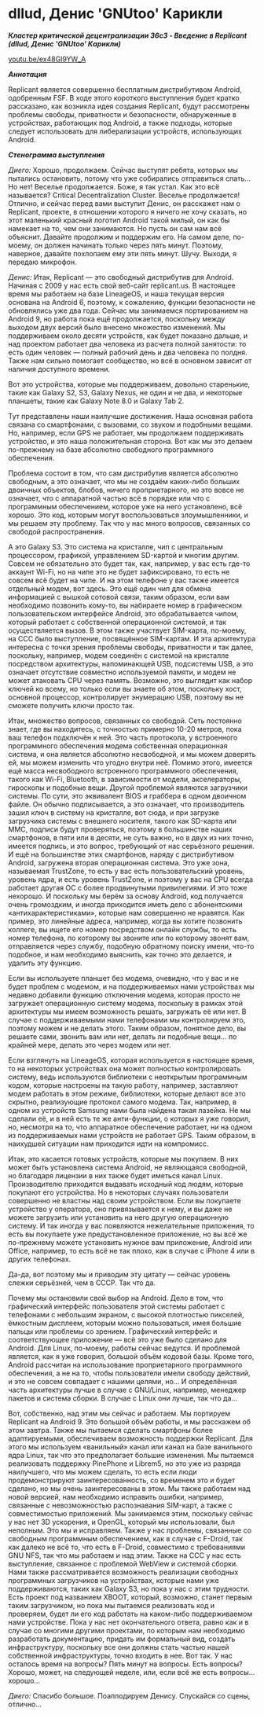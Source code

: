 # dllud, Денис 'GNUtoo' Карикли

_**Кластер критической децентрализации 36c3 - Введение в Replicant (dllud, Денис 'GNUtoo' Карикли)**_

[youtu.be/ex48GI9YW_A](https://youtu.be/ex48GI9YW_A)

_**Аннотация**_

Replicant является совершенно бесплатным дистрибутивом Android, одобренным FSF. В ходе этого короткого выступления будет кратко рассказано, как возникла идея создания Replicant, будут рассмотрены проблемы свободы, приватности и безопасности, обнаруженные в устройствах, работающих под Android, а также подходы, которые следует использовать для либерализации устройств, использующих Android.

_**Стенограмма выступления**_

_Диего:_ Хорошо, продолжаем. Сейчас выступят ребята, которых мы пытались остановить, потому что уже собирались отправиться спать… Но нет! Веселье продолжается. Боже, я так устал. Как это всё называется? Critical Decentralization Cluster. Веселье продолжается! Отлично, и сейчас перед вами выступит Денис, он расскажет нам о Replicant, проекте, в отношении которого я ничего не хочу сказать, но этот маленький красный логотип Android такой милый, он как бы намекает на то, чем они занимаются. Но пусть он сам нам всё объяснит. Давайте продолжим и поддержим его. На самом деле, по-моему, он должен начинать только через пять минут. Поэтому, наверное, давайте похлопаем ему эти пять минут. Шучу. Выходи, я передаю микрофон.

_Денис:_ Итак, Replicant — это свободный дистрибутив для Android. Начиная с 2009 у нас есть свой веб-сайт replicant.us. В настоящее время мы работаем на базе LineageOS, и наша текущая версия основана на Android 6, поэтому, к сожалению, функции безопасности не обновлялись уже два года. Сейчас мы занимаемся портированием на Android 9, но работа пока ещё продолжается, поскольку между выходом двух версий было внесено множество изменений. Мы поддерживаем около десяти устройств, как будет показано дальше, и над проектом работает два человека из расчета полной занятости: то есть один человек — полный рабочий день и два человека по полдня. Также нам сильно помогает сообщество, но всё в основном зависит от наличия доступного времени.

Вот это устройства, которые мы поддерживаем, довольно старенькие, такие как Galaxy S2, S3, Galaxy Nexus, не один и не два, и некоторые планшеты, такие как Galaxy Note 8.0 и Galaxy Tab 2.

Тут представлены наши наилучшие достижения. Наша основная работа связана со смартфонами, с вызовами, со звуком и подобными вещами. Но, например, если GPS не работает, мы продолжаем поддерживать устройство, и это наша положительная сторона. Вот как мы это делаем по-прежнему на базе абсолютно свободного программного обеспечения.

Проблема состоит в том, что сам дистрибутив является абсолютно свободным, а это означает, что мы не создаём каких-либо больших двоичных объектов, блобов, ничего проприетарного, но это вовсе не означает, что с аппаратной частью всё в порядке или что с программным обеспечением, которое уже на него установлено, всё хорошо. Это код, которым могут воспользоваться злоумышленники, и мы решаем эту проблему. Так что у нас много вопросов, связанных со свободой распространения.

А это Galaxy S3. Это система на кристалле, чип с центральным процессором, графикой, управлением SD-картой и многим другим. Совсем не обязательно это будет так, как, например, у вас есть где-то аккаунт Wi-Fi, но на чипе это не будет зафиксировано, то есть не совсем всё будет на чипе. И на этом телефоне у вас также имеется отдельный модем, вот здесь. Это ещё один чип для обмена информацией с вышкой сотовой связи, таким образом, если вам необходимо позвонить кому-то, вы набираете номер в графическом пользовательском интерфейсе Android, это обрабатывается чипом, который работает с собственной операционной системой, и так осуществляется вызов. В этом также участвует SIM-карта, по-моему, на CCC было выступление, посвящённое SIM-картам. И эта архитектура интересна с точки зрения проблемы свободы, приватности и так далее, поскольку, например, модем соединён с системой на кристалле посредством архитектуры, напоминающей USB, подсистемы USB, а это означает отсутствие совместно используемой памяти, и модем не может атаковать CPU через память. Возможно, это выглядит как набор ключей ко всему, но только если вы знаете об этом, поскольку хост, основной процессор, контролирует энумерацию USB, поэтому вы не сможете получить ключи просто так.

Итак, множество вопросов, связанных со свободой. Сеть постоянно знает, где вы находитесь, с точностью примерно 10-20 метров, пока ваш телефон подключён к ней. Это часть протокола, у встроенного программного обеспечения модема собственная операционная система, и она является абсолютно несвободной, и мы можем доверять ей, мы можем изменить что угодно внутри неё. Помимо этого, имеется ещё масса несвободного встроенного программного обеспечения, такого как Wi-Fi, Bluetooth, в зависимости от модели, акселераторы, гироскопы и подобные вещи. Другой проблемой являются загрузчики системы. По сути, это эквивалент BIOS и граббера в одном двоичном файле. Он обычно подписывается, а это означает, что производитель зашил ключ в систему на кристалле, вот сюда, и при загрузке загрузчика системы с внешнего носителя, такого как SD-карта или MMC, подписи будут проверяться, поэтому в большинстве наших смартфонов, в пяти или в десяти, не суть важно, но в двух из них точно, имеется подпись, и это вопрос, требующий от нас серьёзного решения. И ещё на большинстве этих смартфонов, наряду с дистрибутивом Android, загружена вторая операционная система. Это уже зона, называемая TrustZone, то есть у вас есть пользовательский уровень, уровень ядра, и есть уровень TrustZone, и поэтому у вас на CPU всегда работает другая ОС с более продвинутыми привилегиями. И это тоже нехорошо. И поскольку мы берём за основу Android, код получается очень громоздким, и иногда приходится иметь дело с абонентскими «антихарактеристиками», которые нам совершенно не нравятся. Как пример, это линейные адреса, например, когда вы хотите позвонить коллеге, вы ищете его номер посредством онлайн службы, то есть номер телефона, по которому вы звоните или по которому звонят вам, отправляется через службу, подобную обратному поиску имени, что-то подобное, и нам необходимо выяснить, как точно это делается, и удалить эту функцию.

Если вы используете планшет без модема, очевидно, что у вас и не будет проблем с модемом, и на поддерживаемых нами устройствах мы недавно добавили функцию отключения модема, которая просто не загружает операционную систему модема, поскольку в рамках этой архитектуры мы имеем возможность решать, загружать её или нет. В случае с поддерживаемыми нами телефонами мы контролируем это, поэтому можем и не делать этого. Таким образом, понятное дело, вы решаете сами, звонить вам или нет, делать ли подобные вещи… по крайней мере, делать это через модем или нет.

Если взглянуть на LineageOS, которая используется в настоящее время, то на некоторых устройствах она может полностью контролировать систему, ведь используются библиотеки с неоткрытым программным кодом, которые настроены на такую работу, например, заставляют модем работать в этом режиме, библиотеки, которые делают все это скрытно, реализующие протокол самого модема. Так, например, в одном из устройств Samsung нами была найдена такая лазейка. Не мы сделали её, и в ней есть те же анти-функции, о которых я уже говорил, но, несмотря на то, что аппаратное обеспечение работает, ни на одном из поддерживаемых нами устройств не работает GPS. Таким образом, в наихудшей ситуации нам приходится идти на компромисс.

Итак, это касается готовых устройств, которые мы покупаем. В них может быть установлена система Android, не являющаяся свободной, но благодаря лицензии в них также будет иметься канал Linux. Производителю приходится выдавать исходный код людям, которые покупают его устройства. Но в некоторых случаях пользователи совершенно не властны над своим устройством. Если вы покупаете устройство у оператора, оно привязывается к нему, и вы даже не можете загрузить или установить на него другую операционную систему. И так иногда у вас появляются нежелательные приложения, то есть вы покупаете уже предустановленное приложение, но вы всё же по-прежнему можете установить нужное вам приложение, Android или Office, например, то есть всё не так плохо, как в случае с iPhone 4 или в других телефонах.

Да-да, вот поэтому мы и приводим эту цитату — сейчас уровень слежки серьёзней, чем в СССР. Так что да.

Почему мы остановили свой выбор на Android. Дело в том, что графический интерфейс пользователя этой системы работает с телефонами с небольшим экраном, с высокой плотностью пикселей, ёмкостным дисплеем, которым можно пользоваться, имея большие пальцы или проблемы со зрением. Графический интерфейс и соответствующее приложение — всё это уже было сделано для Android. Для Linux, по-моему, работы сейчас ведутся. И проблемой является, как я уже говорил, большой объём кодовой базы. Кроме того, Android рассчитан на использование проприетарного программного обеспечения, а не на то, чтобы пользователи имели свободу действий, и это не совсем совпадает с нашими целями, но… И определённая часть архитектуры лучше в случае с GNU/Linux, например, менеджер пакетов и система сборки. В случае с Linux они лучше, так что да…

Вот, собственно, над этим мы сейчас и работаем. Мы портируем Replicant на Android 9. Это большой объём работы, и мы расскажем об этом завтра. Также мы пытаемся сделать смартфоны более адаптируемыми, обеспечиваем возможность поддержки Replicant. Для этого мы используем «ванильный» канал или канал на базе ванильного ядра Linux, так что это предполагает большие изменения. Мы пытаемся реализовать поддержку PinePhone и Librem5, но это уже из разряда наилучшего, что мы можем сделать, то есть если люди продемонстрируют заинтересованность, со временем это и будет сделано, но мы очень заинтересованы в этом. Мы также работаем над новой версией, нам необходимо исправить ошибки, например, связанные с невозможностью распознавания SIM-карт, а также с совместимостью приложений. Мы занимаемся этим, поскольку сейчас у нас нет 3D ускорения, и OpenGL, который мы использовали, был неполным. Это мы и исправляем. Также у нас проблемы, связанные со свободным программным обеспечением, как в случае с F-Droid, так как далеко не всё то, что есть в F-Droid, совместимо с требованиями GNU NFS, так что мы работаем и над этим. Также на CCC у нас есть выступление, связанное с проблемой WebView и системой сборки. Нами также рассматривается возможность реализации свободных программных загрузчиков на устройствах, которые нами уже поддерживаются, таких как Galaxy S3, но пока у нас с этим трудности. Есть проект под названием XBOOT, который, возможно, станет первым таким загрузчиком, но пока мы пытаемся реализовать код и проверяем, будет ли его код работать на каком-либо поддерживаемом нами устройстве. Пока у нас нет окончательного ответа, равно как и в случае со многими другими проектами, по которым нам необходимо разработать документацию, придать им формальный вид, создать инфраструктуру, поскольку все они должны стать частью нашей собственной инфраструктуры, точно входить в нее. Вот так. У нас осталось время на вопросы? Пять минут на вопросы. Есть вопросы? Хорошо, может, на следующей неделе, или, если всё же есть вопросы… хорошо…

_Диего:_ Спасибо большое. Поаплодируем Денису. Спускайся со сцены, отлично…
